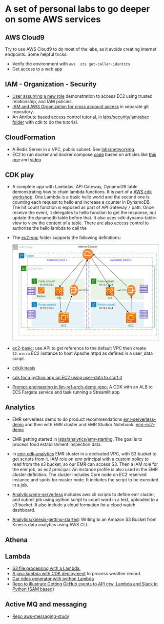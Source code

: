 # A set of personal labs to go deeper on some AWS services


## AWS Cloud9

Try to use AWS Cloud9 to do most of the labs, as it avoids creating internet endpoints. Some helpful tricks:

* Verify the environment with `aws  sts get-caller-identity`
* Get access to a web app

## IAM - Organization - Security

* [User assuming a new role](./security/index.md) demonstration to access EC2 using trusted relationship, and IAM policies.
* [IAM and AWS Organization for cross account access](https://github.com/jbcodeforce/aws-organization-play) in separate git repository.
* An Attribute based access control tutorial, in [labs/security/iam/abac folder](https://github.com/jbcodeforce/yarfba/tree/main/labs/security/iam/abqc) with cdk to do the tutorial.

## CloudFormation

* A Redis Server in a VPC, public subnet. See [labs/networking](https://github.com/jbcodeforce/yarfba/tree/main/labs/networking).
* EC2 to run docker and docker compose [code](https://github.com/jbcodeforce/athena-owl-demos/tree/main/IaC/aws/ec2_docker_compose) based on articles like [this one](https://medium.com/@geeekfa/docker-and-docker-compose-on-aws-linux-2-9e90f79502db) and [video](https://www.youtube.com/watch?v=gRgdnHHuvoI)

## CDK play

* A complete app with Lambdas, API Gateway, DynamoDB table demonstrating how to chain lambda functions. It is part of a [AWS cdk workshop](https://github.com/jbcodeforce/yarfba/tree/main/labs/cdk/cdk_workshop). One Lambda is a basic hello world and the second one is counting each request to hello and increase a counter in DynamoDB. The hit count function is exposed as part of API Gateway `/` path. Once receive the event, it delegates to hello function to get the response, but update the dynamodb table before that. It also uses cdk-dynamo-table-view to view the content of a table. There are also access control to authorize the hello lambda to call the 
*  The [ec2-vpc](https://github.com/jbcodeforce/yarfba/tree/main/labs/cdk/ec2-vpc) folder supports the following definitions:

    ![](./diagrams/hands-on-vpc.drawio.png)

* [ec2-basic](https://github.com/jbcodeforce/yarfba/tree/main/labs/cdk/ec2-basic): use API to get reference to the default VPC then create `t2.micro` EC2 instance to host Apache httpd as defined in a user_data script.

* [cdk/kinesis](https://github.com/jbcodeforce/big-data-tenant-analytics/tree/main/cdk/kinesis)
* [cdk for a python app on EC2 using user-data to start it](https://github.com/jbcodeforce/aws-cdk-project-templates/tree/main/EC2pythonAppStack)
* [Prompt-engineering in llm-ref-arch-demo repo:](https://github.com/jbcodeforce/llm-ref-arch-demo/tree/main/prompt-engineering) A CDK with an ALB to ECS Fargate service and task running a Streamlit app


## Analytics

* EMR serverless demo to do product recommendations [emr-serverless-demo](https://github.com/jbcodeforce/yarfba/tree/main/labs/analytics/emr-serverless-demo) and then with EMR cluster and EMR Studio/ Notebook. [emr-ec2-demo](https://github.com/jbcodeforce/yarfba/tree/main/labs/analytics/emr-ec2-demo)

* EMR getting started in [labs/analytics/emr-starting](https://github.com/jbcodeforce/yarfba/tree/main/labs/analytics/emr-starting). The goal is to process food establishment inspection data.
* In [emr-cdk-analytics](https://github.com/jbcodeforce/yarfba/tree/main/labs/analytics/emr-cdk-analysis) EMR cluster in a dedicated VPC, with S3 bucket to get scripts from it. IAM role on emr principal with a custom policy to read from the s3 bucket, so our EMR can access S3. Then a IAM role for the emr job, as ec2 principal. An instance profile is also used in the EMR cluster definition. The cluster includes Core node on EC2 reserved instance and spots for master node. It includes the script to be executed in a job.
* [Analytics/emr-serverless](https://github.com/jbcodeforce/yarfba/tree/main/labs/analytics/emr-serverless) includes aws cli scripts to define emr cluster, and submit job using python script to count word in a text, uploaded to a s3 bucket. It also include a cloud formation for a cloud watch dashboard. 

* [Analytics/kinesis-getting-started](https://github.com/jbcodeforce/yarfba/tree/main/labs/analytics/kinesis-getting-started): Writing to an Amazon S3 Bucket from Kinesis data analytics using AWS CLI.

## Athena

## Lambda

* [S3 file processing with a Lambda.](https://github.com/jbcodeforce/yarfba/tree/main/labs/lambdas/s3-lambda) 
* [A java lambda with CDK deployment](https://github.com/jbcodeforce/yarfba/tree/main/labs/lambdas/java-sample) to process weather record.
* [Car rides generator with python Lambda](https://github.com/jbcodeforce/CarRideGenerator)
* [Repo to illustrate Getting GitHub events to API gtw, Lambda and Slack in Python (SAM based)](https://github.com/jbcodeforce/from-git-to-slack-serverless)

## Active MQ and messaging

* [Repo aws-messaging-study](https://jbcodeforce.github.io/aws-messaging-study)